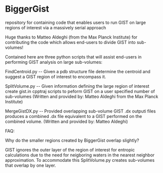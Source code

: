 # BiggerGist
repository for containing code that enables users to run GIST on large regions of interest via a massively serial approach

Huge thanks to Matteo Aldeghi (from the Max Planck Institute) for contributing the code which allows end-users to divide GIST into sub-volumes!



Contained here are three python scripts that will assist end-users in performing GIST analysis on large sub-volumes:

FindCentroid.py -- Given a pdb structure file determine the centroid and suggest a GIST region of interest to encompass it.

SplitVolume.py -- Given information defining the large region of interest create gist.in cpptraj scripts to peform GIST on a user specified number of sub-volumes (Written and provided by: Matteo Aldeghi from the Max Planck Institute)

MergeGistDX.py -- Provided overlapping sub-volume GIST .dx outputi files produces a combined .dx file equivalent to a GIST performed on the combined volume. (Written and provided by: Matteo Aldeghi)

FAQ:

Why do the smaller regions created by BiggerGist overlap slightly?

GIST ignores the outer layer of the region of interest for entropic calculations due to the need for neigboring waters in the nearest neighbor approximation. To accommodate this SplitVolume.py creates sub-volumes that overlap by one layer. 

